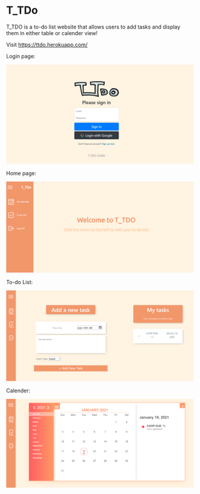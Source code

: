 # T_TDo

T_TDO is a to-do list website that allows users to add tasks and display them in either table or calender view!

Visit https://ttdo.herokuapp.com/

Login page:

![Login page](pictures/login.PNG?raw=true)

Home page:

![Home page](pictures/Home.PNG?raw=true)

To-do List:

![to-do list](pictures/list.PNG?raw=true)

Calender:

![Calender](pictures/cal.PNG?raw=true)

